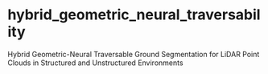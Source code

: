 # hybrid_geometric_neural_traversability
Hybrid Geometric-Neural Traversable Ground Segmentation for LiDAR Point Clouds in Structured and Unstructured Environments
